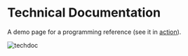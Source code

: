 # Technical Documentation

A demo page for a programming reference (see it in [action](https://codepen.io/minobino/pen/ejexvG)).

![techdoc](https://raw.githubusercontent.com/minobino/FCC-Projects/master/Responsive%20Web%20Design/Technical%20Documentation%20Page/screenshot.PNG)


